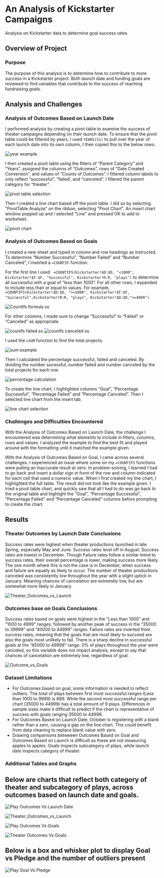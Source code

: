 # An Analysis of Kickstarter Campaigns
Analysis on Kickstarter data to determine goal success rates
## Overview of Project
### Purpose
The purpose of this analysis is to determine how to contribute to more success in a Kickstarter project. Both launch date and funding goals are reviewed to find variables that contribute to the success of reaching fundraising goals. 
## Analysis and Challenges
### Analysis of Outcomes Based on Launch Date
I performed analysis by creating a pivot table to examine the success of theater campaigns depending on their launch date. To ensure that the pivot table could be filtered by years, I used `YEARS(S1)` to pull over the year of each launch date into its own column, I then copied this to the below rows. 

![year example](https://user-images.githubusercontent.com/110419577/190268235-f774d511-1290-46f3-806d-d63c1ab51adc.png)

I then created a pivot table using the filters of “Parent Category” and “Years”, assigned the columns of “Outcomes”, rows of “Date Created Conversion”, and values of “Counts of Outcomes”. I filtered column labels to only reflect “successful”, “failed’, and “canceled”. I filtered the parent category for “theater”. 

![pivot table selection](https://user-images.githubusercontent.com/110419577/190268022-8df0973c-4bca-40a3-9ccf-6bd2251908d8.png)

Then I created a line chart based off the pivot table. I did so by selecting "PivotTable Analyze" on the ribbon, selecting "Pivot Chart". An insert chart window popped up and I selected "Line" and pressed OK to add to worksheet.

![pivot chart](https://user-images.githubusercontent.com/110419577/190269103-29c98657-fc31-458a-a471-337d4303668b.png)

### Analysis of Outcomes Based on Goals
I created a new sheet and typed in column and row headings as instructed. To determine “Number Successful”, “Number Failed” and “Number Canceled”, I inserted a `=COUNTIF` function. 

For the first line I used ` =COUNTIFS(Kickstarter!$D:$D, "<1000", Kickstarter!$F:$F, "Successful", Kickstarter!R:R, "plays")` to determine all successful with a goal of “less than 1000”. For all other rows, I expanded to include less than or equal to values. For example, ` =COUNTIFS(Kickstarter!$D:$D, ">=1000", Kickstarter!$F:$F, "Successful",Kickstarter!R:R, "plays", Kickstarter!$D:$D,"<=4999")`. 

![Countifs formula ss](https://user-images.githubusercontent.com/110419577/190265915-10b1d257-4ae7-4254-ba7a-6d5c6d5a56e2.png)

For other columns, I made sure to change “Successful” to “Failed” or “Canceled” as appropriate. 

![counifs failed ss](https://user-images.githubusercontent.com/110419577/190266260-b97bfc07-e804-405e-872e-96ac3b55c0f2.png)
![counifs canceled ss](https://user-images.githubusercontent.com/110419577/190266461-73b692d6-cd4d-4c9a-ba64-7d0276ca1287.png)

I used the `=SUM` function to find the total projects. 

![sum example](https://user-images.githubusercontent.com/110419577/190267045-ff02af48-05b1-4cf4-bd67-9a3855a7676a.png)

Then I calculated the percentage successful, failed and canceled. By dividing the number sucessful, number failed and number canceled by the total projects for each row.

![percentage calculation](https://user-images.githubusercontent.com/110419577/190267064-2588e3b5-c26b-45f1-8e17-8a6cf18d023c.png)

To create the line chart, I highlighted columns “Goal”, “Percentage Successful”, “Percentage Failed” and “Percentage Canceled”. Then I selected line chart from the insert tab.

![line chart selection](https://user-images.githubusercontent.com/110419577/190267241-9805452e-87a9-46c5-8c85-1d73969d83f8.png)

### Challenges and Difficulties Encountered
With the Analysis of Outcomes Based on Launch Date, the challenge I encountered was determining what elements to include in filters, columns, rows and values. I analyzed the example to find the best fit and played around with the formatting until it matched the example given.

With the Analysis of Outcomes Based on Goal, I came across several challenges. I experienced an issue where some on my `=COUNTIFS` functions were pulling an inaccurate result at zero. In problem-solving, I learned I had to go back and insert a dollar sign in front of the row and column indicated for each cell that used a numeric value. When I first created my line chart, I highlighted the full table. The result did not look like the example given. I tried a pivot table chart, and quickly saw that all I had to do was go back to the original table and highlight the “Goal”, “Percentage Successful”, “Percentage Failed” and “Percentage Canceled” columns before prompting to create the chart.
## Results
### Theater Outcomes by Launch Date Conclusions
Success rates were highest when theater productions launched in late Spring, especially May and June. Success rates level off in August. Success rates are lowest in December. Though Failure rates follow a similar trend to success rates, their overall percentage is lower, making success more likely. The one month where this is not the case is in December, when success and failure are equally as likely to occur. The number of theater productions canceled was consistently low throughout the year with a slight uptick in January. Meaning chances of cancelation are extremely low, but are somewhat more likely in January.

![Theater_Outcomes_vs_Launch](https://user-images.githubusercontent.com/110419577/189217280-4a6b6f9e-2e4b-438b-bb4e-811d4a9893f1.png)
### Outcomes base on Goals Conclusions
Success rates based on goals were highest in the “Less than 1000” and “1000 to 4999” ranges, followed by another peak of success in the “35000 to 39999” and “40000 to 44999” ranges. Failure rates are inverted from success rates, meaning that the goals that are most likely to succeed are also the goals most unlikely to fail. There is a sharp decline in successful goals at the “45000 to 49999” range. 0% of plays throughout the year were canceled, so this variable does not impact analysis, except to say that chances of cancelation are extremely low, regardless of goal.

![Outcome_vs_Goals](https://user-images.githubusercontent.com/110419577/189217411-96467fed-dd2c-4505-b12b-bada460276fd.png)
### Dataset Limitations
* For Outcomes based on goal, some information is needed to reflect outliers. The total of plays between first most successful ranges (Less than 1000 to 9999) is 889. While the second most successful range per chart (35000 to 44999) has a total amount of 9 plays. Differences in sample sizes make it difficult to predict if the chart is representative of success with goals ranging 35000 to 44999.
* For Outcomes Based on Launch Date, October is registering with a blank rather than a zero, causing a gap on the line chart. This could benefit from data cleaning to replace blank value with zero.
* Drawing comparisons betweeen Outcomes Based on Goal and Outcomes Based on Launch is difficult as these are not measuring apples to apples. Goals inspects subcategory of plays, while launch date inspects category of theater. 
### Additional Tables and Graphs
## Below are charts that reflect both category of theater and subcategory of plays, across outcomes based on launch date and goals.
![Play Outcomes Vs Launch Date](https://user-images.githubusercontent.com/110419577/189542690-cd570943-4c3d-49ad-a83c-e50b3e7009d6.png)

![Theater_Outcomes_vs_Launch](https://user-images.githubusercontent.com/110419577/189542696-55d90fae-7860-40b4-927e-d7df5f97170d.png)

![Play Outcomes Vs Goals](https://user-images.githubusercontent.com/110419577/189542760-b7fc0226-d05b-4c1d-a83e-dc9cd781dd83.png)

![Theater Outcomes Vs  Goals](https://user-images.githubusercontent.com/110419577/189542780-623b7ad8-9731-42f1-baa3-72f46216def2.png)

## Below is a box and whisker plot to display Goal vs Pledge and the number of outliers present
![Play Goal Vs Pledge](https://user-images.githubusercontent.com/110419577/189542823-7b001365-0892-475a-9522-ee5aeec86640.png)
